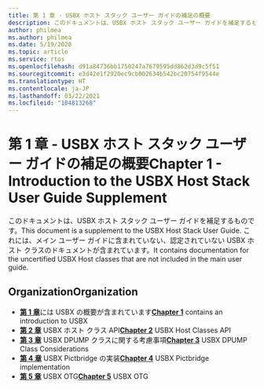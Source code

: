 ```yaml
---
title: 第 1 章 - USBX ホスト スタック ユーザー ガイドの補足の概要
description: このドキュメントは、USBX ホスト スタック ユーザー ガイドを補足するものです。 これには、メイン ユーザー ガイドに含まれていない、認定されていない USBX ホスト クラスのドキュメントが含まれています。
author: philmea
ms.author: philmea
ms.date: 5/19/2020
ms.topic: article
ms.service: rtos
ms.openlocfilehash: d91a84736bb1750247a7679595dd862d3d9c5f51
ms.sourcegitcommit: e3d42e1f2920ec9cb002634b542bc20754f9544e
ms.translationtype: HT
ms.contentlocale: ja-JP
ms.lasthandoff: 03/22/2021
ms.locfileid: "104813268"
---
```

# <a name="chapter-1---introduction-to-the-usbx-host-stack-user-guide-supplement"></a><span data-ttu-id="6d075-104">第 1 章 - USBX ホスト スタック ユーザー ガイドの補足の概要</span><span class="sxs-lookup"><span data-stu-id="6d075-104">Chapter 1 - Introduction to the USBX Host Stack User Guide Supplement</span></span>

<span data-ttu-id="6d075-105">このドキュメントは、USBX ホスト スタック ユーザー ガイドを補足するものです。</span><span class="sxs-lookup"><span data-stu-id="6d075-105">This document is a supplement to the USBX Host Stack User Guide.</span></span> <span data-ttu-id="6d075-106">これには、メイン ユーザー ガイドに含まれていない、認定されていない USBX ホスト クラスのドキュメントが含まれています。</span><span class="sxs-lookup"><span data-stu-id="6d075-106">It contains documentation for the uncertified USBX Host classes that are not included in the main user guide.</span></span>

## <a name="organization"></a><span data-ttu-id="6d075-107">Organization</span><span class="sxs-lookup"><span data-stu-id="6d075-107">Organization</span></span>

- <span data-ttu-id="6d075-108">[**第 1 章**](usbx-host-stack-supplemental-1.md)には USBX の概要が含まれています</span><span class="sxs-lookup"><span data-stu-id="6d075-108">[**Chapter 1**](usbx-host-stack-supplemental-1.md) contains an introduction to USBX</span></span>
- <span data-ttu-id="6d075-109">[**第 2 章**](usbx-host-stack-supplemental-2.md) USBX ホスト クラス API</span><span class="sxs-lookup"><span data-stu-id="6d075-109">[**Chapter 2**](usbx-host-stack-supplemental-2.md) USBX Host Classes API</span></span>
- <span data-ttu-id="6d075-110">[**第 3 章**](usbx-host-stack-supplemental-3.md) USBX DPUMP クラスに関する考慮事項</span><span class="sxs-lookup"><span data-stu-id="6d075-110">[**Chapter 3**](usbx-host-stack-supplemental-3.md) USBX DPUMP Class Considerations</span></span>
- <span data-ttu-id="6d075-111">[**第 4 章**](usbx-host-stack-supplemental-4.md) USBX Pictbridge の実装</span><span class="sxs-lookup"><span data-stu-id="6d075-111">[**Chapter 4**](usbx-host-stack-supplemental-4.md) USBX Pictbridge implementation</span></span>
- <span data-ttu-id="6d075-112">[**第 5 章**](usbx-host-stack-supplemental-5.md) USBX OTG</span><span class="sxs-lookup"><span data-stu-id="6d075-112">[**Chapter 5**](usbx-host-stack-supplemental-5.md) USBX OTG</span></span>
